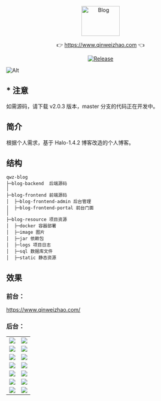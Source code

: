 <p align="center">
  <a class="logo" href="https://github.com/qinweizhao/qwz-blog">
    <img src="https://gitee.com/qinweizhao/qwz-blog/raw/master/logo.png" height="80" width="45%" alt="Blog">
  </a>
</p>

<p align="center">
👉 <a href="https://www.qinweizhao.com">https://www.qinweizhao.com</a> 👈
</p>

<p align="center">
  <a href="https://github.com/qinweizhao/qwz-blog" target="_blank">
    <img src="https://img.shields.io/github/v/release/qinweizhao/qwz-blog?include_prereleases" alt="Release"/>
  </a>
</p>


![Alt](https://repobeats.axiom.co/api/embed/407d1af8c2e1faff46c37b1336137e2d0d7e27c4.svg "Analytics image")

## * 注意

如需源码，请下载 v2.0.3 版本，master 分支的代码正在开发中。

## 简介

根据个人需求，基于 Halo-1.4.2 博客改造的个人博客。

## 结构

```
qwz-blog
├─blog-backend  后端源码
│
├─blog-frontend 前端源码
│  ├─blog-frontend-admin 后台管理
│  ├─blog-frontend-portal 前台门面
│ 
├─blog-resource 项目资源
│  ├─docker 容器部署
│  ├─image 图片
│  ├─jar 依赖包
│  ├─logs 项目日志
│  ├─sql 数据库文件
│  ├─static 静态资源
```

## 效果

### 前台：

https://www.qinweizhao.com/

### 后台：

<table>
    <tr>
        <td><img src="https://gitee.com/qinweizhao/qwz-blog/raw/master/blog-resource/image/2022-04-02_201508.png"/></td>
        <td><img src="https://gitee.com/qinweizhao/qwz-blog/raw/master/blog-resource/image/2022-04-02_201552.png"/></td>
    </tr>
    <tr>
        <td><img src="https://gitee.com/qinweizhao/qwz-blog/raw/master/blog-resource/image/2022-04-02_201755.png"/></td>
        <td><img src="https://gitee.com/qinweizhao/qwz-blog/raw/master/blog-resource/image/2022-04-02_201804.png"/></td>
    </tr>
    <tr>
        <td><img src="https://gitee.com/qinweizhao/qwz-blog/raw/master/blog-resource/image/2022-04-02_201811.png"/></td>
        <td><img src="https://gitee.com/qinweizhao/qwz-blog/raw/master/blog-resource/image/2022-04-02_201815.png"/></td>
    </tr>
    <tr>
        <td><img src="https://gitee.com/qinweizhao/qwz-blog/raw/master/blog-resource/image/2022-04-02_201820.png"/></td>
        <td><img src="https://gitee.com/qinweizhao/qwz-blog/raw/master/blog-resource/image/2022-04-02_201826.png"/></td>
    </tr>
    <tr>
        <td><img src="https://gitee.com/qinweizhao/qwz-blog/raw/master/blog-resource/image/2022-04-02_201834.png"/></td>
        <td><img src="https://gitee.com/qinweizhao/qwz-blog/raw/master/blog-resource/image/2022-04-02_201904.png"/></td>
    </tr>
    <tr>
        <td><img src="https://gitee.com/qinweizhao/qwz-blog/raw/master/blog-resource/image/2022-04-02_201914.png"/></td>
        <td><img src="https://gitee.com/qinweizhao/qwz-blog/raw/master/blog-resource/image/2022-04-02_201925.png"/></td>
    </tr>
    <tr>
        <td><img src="https://gitee.com/qinweizhao/qwz-blog/raw/master/blog-resource/image/2022-04-02_201931.png"/></td>
        <td><img src="https://gitee.com/qinweizhao/qwz-blog/raw/master/blog-resource/image/2022-04-02_202053.png"/></td>
    </tr>
</table>
